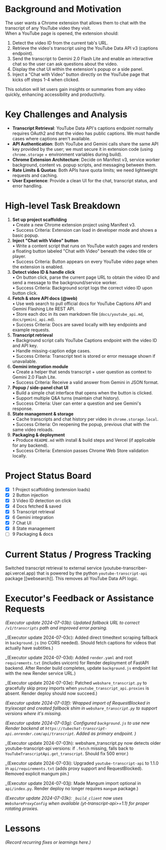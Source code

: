 # Background and Motivation
The user wants a Chrome extension that allows them to chat with the transcript of any YouTube video they visit.  
When a YouTube page is opened, the extension should:
1. Detect the video ID from the current tab's URL.  
2. Retrieve the video's transcript using the YouTube Data API v3 (captions endpoint).  
3. Send the transcript to Gemini 2.0 Flash Lite and enable an interactive chat so the user can ask questions about the video.  
4. Display the chat UI within the extension's popup or a side panel.  
5. Inject a "Chat with Video" button directly on the YouTube page that kicks off steps 1-4 when clicked.

This solution will let users gain insights or summaries from any video quickly, enhancing accessibility and productivity.

# Key Challenges and Analysis
- **Transcript Retrieval**: YouTube Data API's captions endpoint normally requires OAuth2 and that the video has public captions. We must handle cases where captions aren't available.  
- **API Authentication**: Both YouTube and Gemini calls share the same API key provided by the user; we must secure it in extension code (using `chrome.storage` + environment variables during build).  
- **Chrome Extension Architecture**: Decide on Manifest v3, service worker background, content vs. popup scripts, and messaging between them.  
- **Rate Limits & Quotas**: Both APIs have quota limits; we need lightweight requests and caching.
- **User Experience**: Provide a clean UI for the chat, transcript status, and error handling.  

# High-level Task Breakdown
1. **Set up project scaffolding**  
   • Create a new Chrome extension project using Manifest v3.  
   • Success Criteria: Extension can load in developer mode and shows a basic popup.
2. **Inject "Chat with Video" button**  
   • Write a content script that runs on YouTube watch pages and renders a floating button labeled "Chat with Video" beneath the video title or player.  
   • Success Criteria: Button appears on every YouTube video page when the extension is enabled.
3. **Detect video ID & handle click**  
   • On button click, parse the current page URL to obtain the video ID and send a message to the background/service worker.  
   • Success Criteria: Background script logs the correct video ID upon button click.
4. **Fetch & store API docs (@web)**  
   • Use web search to pull official docs for YouTube Captions API and Gemini Flashing Lite REST API.  
   • Store each doc in its own markdown file (`docs/youtube_api.md`, `docs/gemini_api.md`).  
   • Success Criteria: Docs are saved locally with key endpoints and example requests.
5. **Transcript retrieval**  
   • Background script calls YouTube Captions endpoint with the video ID and API key.  
   • Handle missing-caption edge cases.  
   • Success Criteria: Transcript text is stored or error message shown if unavailable.
6. **Gemini integration module**  
   • Create a helper that sends transcript + user question as context to Gemini 2.0 Flash Lite.  
   • Success Criteria: Receive a valid answer from Gemini in JSON format.
7. **Popup / side-panel chat UI**  
   • Build a simple chat interface that opens when the button is clicked.  
   • Support multiple Q&A turns (maintain chat history).  
   • Success Criteria: User can enter a question and see Gemini's response.
8. **State management & storage**  
   • Cache transcripts and chat history per video in `chrome.storage.local`.  
   • Success Criteria: On reopening the popup, previous chat with the same video reloads.
9. **Packaging & deployment**  
   • Produce `README.md` with install & build steps and Vercel (if applicable for any backend).  
   • Success Criteria: Extension passes Chrome Web Store validation locally.

# Project Status Board
- [x] 1 Project scaffolding (extension loads)  
- [x] 2 Button injection  
- [x] 3 Video ID detection on click  
- [x] 4 Docs fetched & saved  
- [x] 5 Transcript retrieval  
- [x] 6 Gemini integration  
- [x] 7 Chat UI  
- [x] 8 State management  
- [ ] 9 Packaging & docs

# Current Status / Progress Tracking
Switched transcript retrieval to external service (youtube-transcriber-api.vercel.app) that is powered by the python `youtube-transcript-api` package [[websearch]]. This removes all YouTube Data API logic.

# Executor's Feedback or Assistance Requests
_(Executor update 2024-07-03b): Updated fallback URL to correct `/v1/transcripts` path and improved error parsing._

_(Executor update 2024-07-03c): Added direct timedtext scraping fallback in `background.js` (no CORS needed). Should fetch captions for videos that actually have subtitles.)

_(Executor update 2024-07-03d): Added `render.yaml` and root `requirements.txt` (includes uvicorn) for Render deployment of FastAPI backend. After Render build completes, update `background.js` endpoint list with the new Render service URL.)

_(Executor update 2024-07-03e): Patched `webshare_transcript.py` to gracefully skip proxy imports when `youtube_transcript_api.proxies` is absent. Render deploy should now succeed.)

_(Executor update 2024-07-03f): Wrapped import of RequestBlocked in try/except and created fallback shim in `webshare_transcript.py` to support versions where it's missing._

_(Executor update 2024-07-03g): Configured `background.js` to use new Render backend at `https://tubechat-transcript-api.onrender.com/api/transcript`. Added as primary endpoint.
)_

_(Executor update 2024-07-03h): webshare_transcript.py now detects older youtube-transcript-api versions: if `.fetch` missing, falls back to `YouTubeTranscriptApi.get_transcript`. Should fix 500 error.)

_(Executor update 2024-07-03i): Upgraded `youtube-transcript-api` to 1.1.0 in `api/requirements.txt` (adds proxy support and RequestBlocked). Removed explicit mangum pin.)

_(Executor update 2024-07-03j): Made Mangum import optional in `api/index.py`. Render deploy no longer requires `mangum` package.)

_(Executor update 2024-07-03k): `_build_client` now uses `WebshareProxyConfig` when available (yt-transcript-api>=1.1) for proper rotating proxies._

# Lessons
_(Record recurring fixes or learnings here.)_ 